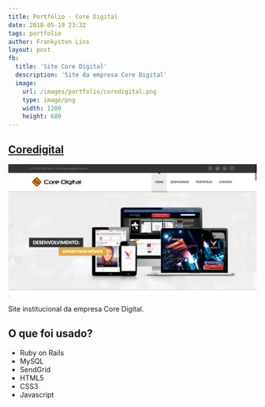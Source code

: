 ```yaml
---
title: Portfólio - Core Digital
date: 2018-05-19 23:32
tags: portfolio
author: Frankyston Lins
layout: post
fb:
  title: 'Site Core Digital'
  description: 'Site da empresa Core Digital'
  image:
    url: /images/portfolio/coredigital.png
    type: image/png
    width: 1280
    height: 680
---
```


## [Coredigital](http://www.coredigital.com.br)

![Core Digital](/images/portfolio/coredigital.png "Core Digital")

Site institucional da empresa Core Digital.

## O que foi usado?

- Ruby on Rails
- MySQL
- SendGrid
- HTML5
- CSS3
- Javascript
